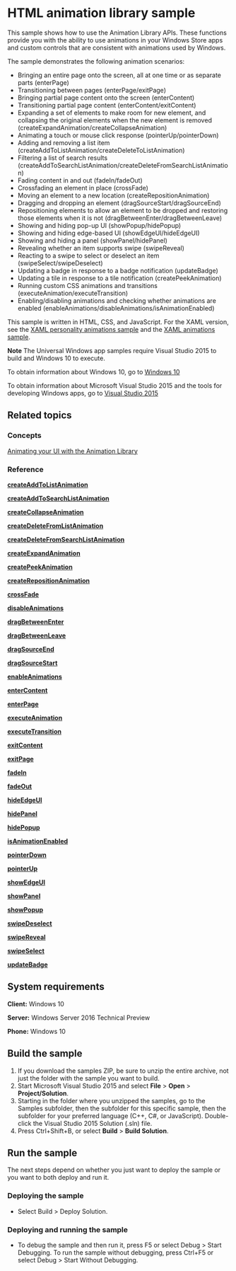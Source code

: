 ﻿<!---
  category: GraphicsAndAnimation
--->

# HTML animation library sample

This sample shows how to use the Animation Library APIs. These functions provide you with the ability to use animations in your Windows Store apps and custom controls that are consistent with animations used by Windows.

The sample demonstrates the following animation scenarios:

-   Bringing an entire page onto the screen, all at one time or as separate parts (enterPage)
-   Transitioning between pages (enterPage/exitPage)
-   Bringing partial page content onto the screen (enterContent)
-   Transitioning partial page content (enterContent/exitContent)
-   Expanding a set of elements to make room for new element, and collapsing the original elements when the new element is removed (createExpandAnimation/createCollapseAnimation)
-   Animating a touch or mouse click response (pointerUp/pointerDown)
-   Adding and removing a list item (createAddToListAnimation/createDeleteToListAnimation)
-   Filtering a list of search results (createAddToSearchListAnimation/createDeleteFromSearchListAnimation)
-   Fading content in and out (fadeIn/fadeOut)
-   Crossfading an element in place (crossFade)
-   Moving an element to a new location (createRepositionAnimation)
-   Dragging and dropping an element (dragSourceStart/dragSourceEnd)
-   Repositioning elements to allow an element to be dropped and restoring those elements when it is not (dragBetweenEnter/dragBetweenLeave)
-   Showing and hiding pop-up UI (showPopup/hidePopup)
-   Showing and hiding edge-based UI (showEdgeUI/hideEdgeUI)
-   Showing and hiding a panel (showPanel/hidePanel)
-   Revealing whether an item supports swipe (swipeReveal)
-   Reacting to a swipe to select or deselect an item (swipeSelect/swipeDeselect)
-   Updating a badge in response to a badge notification (updateBadge)
-   Updating a tile in response to a tile notification (createPeekAnimation)
-   Running custom CSS animations and transitions (executeAnimation/executeTransition)
-   Enabling/disabling animations and checking whether animations are enabled (enableAnimations/disableAnimations/isAnimationEnabled)

This sample is written in HTML, CSS, and JavaScript. For the XAML version, see the [XAML personality animations sample](http://go.microsoft.com/fwlink/p/?linkid=242401) and the [XAML animations sample](http://go.microsoft.com/fwlink/p/?linkid=242404).

**Note** The Universal Windows app samples require Visual Studio 2015 to build and Windows 10 to execute.
 
To obtain information about Windows 10, go to [Windows 10](http://go.microsoft.com/fwlink/?LinkID=532421)

To obtain information about Microsoft Visual Studio 2015 and the tools for developing Windows apps, go to [Visual Studio 2015](http://go.microsoft.com/fwlink/?LinkID=532422)

## Related topics

### Concepts

[Animating your UI with the Animation Library](http://msdn.microsoft.com/library/windows/apps/hh465165)

### Reference

[**createAddToListAnimation**](http://msdn.microsoft.com/library/windows/apps/br212653)

[**createAddToSearchListAnimation**](http://msdn.microsoft.com/library/windows/apps/br212654)

[**createCollapseAnimation**](http://msdn.microsoft.com/library/windows/apps/br212655)

[**createDeleteFromListAnimation**](http://msdn.microsoft.com/library/windows/apps/br212656)

[**createDeleteFromSearchListAnimation**](http://msdn.microsoft.com/library/windows/apps/br212657)

[**createExpandAnimation**](http://msdn.microsoft.com/library/windows/apps/br212658)

[**createPeekAnimation**](http://msdn.microsoft.com/library/windows/apps/br212659)

[**createRepositionAnimation**](http://msdn.microsoft.com/library/windows/apps/br212660)

[**crossFade**](http://msdn.microsoft.com/library/windows/apps/br212661)

[**disableAnimations**](http://msdn.microsoft.com/library/windows/apps/hh779759)

[**dragBetweenEnter**](http://msdn.microsoft.com/library/windows/apps/br212668)

[**dragBetweenLeave**](http://msdn.microsoft.com/library/windows/apps/br212669)

[**dragSourceEnd**](http://msdn.microsoft.com/library/windows/apps/br212670)

[**dragSourceStart**](http://msdn.microsoft.com/library/windows/apps/br212671)

[**enableAnimations**](http://msdn.microsoft.com/library/windows/apps/hh779760)

[**enterContent**](http://msdn.microsoft.com/library/windows/apps/hh701582)

[**enterPage**](http://msdn.microsoft.com/library/windows/apps/br212672)

[**executeAnimation**](http://msdn.microsoft.com/library/windows/apps/hh779762)

[**executeTransition**](http://msdn.microsoft.com/library/windows/apps/hh779763)

[**exitContent**](http://msdn.microsoft.com/library/windows/apps/hh701585)

[**exitPage**](http://msdn.microsoft.com/library/windows/apps/hh701586)

[**fadeIn**](http://msdn.microsoft.com/library/windows/apps/br212673)

[**fadeOut**](http://msdn.microsoft.com/library/windows/apps/br212674)

[**hideEdgeUI**](http://msdn.microsoft.com/library/windows/apps/br212676)

[**hidePanel**](http://msdn.microsoft.com/library/windows/apps/br212677)

[**hidePopup**](http://msdn.microsoft.com/library/windows/apps/br212678)

[**isAnimationEnabled**](http://msdn.microsoft.com/library/windows/apps/hh779793)

[**pointerDown**](http://msdn.microsoft.com/library/windows/apps/br212680)

[**pointerUp**](http://msdn.microsoft.com/library/windows/apps/br212681)

[**showEdgeUI**](http://msdn.microsoft.com/library/windows/apps/br230466)

[**showPanel**](http://msdn.microsoft.com/library/windows/apps/br230467)

[**showPopup**](http://msdn.microsoft.com/library/windows/apps/br230468)

[**swipeDeselect**](http://msdn.microsoft.com/library/windows/apps/br212662)

[**swipeReveal**](http://msdn.microsoft.com/library/windows/apps/br212663)

[**swipeSelect**](http://msdn.microsoft.com/library/windows/apps/br212664)

[**updateBadge**](http://msdn.microsoft.com/library/windows/apps/br230471)

## System requirements

**Client:** Windows 10

**Server:** Windows Server 2016 Technical Preview

**Phone:** Windows 10

## Build the sample

1. If you download the samples ZIP, be sure to unzip the entire archive, not just the folder with the sample you want to build. 
2. Start Microsoft Visual Studio 2015 and select **File** \> **Open** \> **Project/Solution**.
3. Starting in the folder where you unzipped the samples, go to the Samples subfolder, then the subfolder for this specific sample, then the subfolder for your preferred language (C++, C#, or JavaScript). Double-click the Visual Studio 2015 Solution (.sln) file.
4. Press Ctrl+Shift+B, or select **Build** \> **Build Solution**.

## Run the sample

The next steps depend on whether you just want to deploy the sample or you want to both deploy and run it.

### Deploying the sample

- Select Build > Deploy Solution. 

### Deploying and running the sample

- To debug the sample and then run it, press F5 or select Debug >  Start Debugging. To run the sample without debugging, press Ctrl+F5 or select Debug > Start Without Debugging. 
